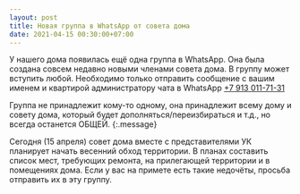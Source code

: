 ```yaml
---
layout: post
title: Новая группа в WhatsApp от совета дома
date: 2021-04-15 00:30:00+07:00
---
```


У нашего дома появилась ещё одна группа в WhatsApp. Она была создана совсем недавно новыми членами совета дома.   В группу может вступить любой. Необходимо только отправить сообщение с вашим именем и квартирой администратору чата в WhatsApp [+7 913 011-71-31](https://wa.me/79130117131)

Группа не принадлежит кому-то одному, она принадлежит всему дому и совету дома, который будет дополняться/переизбираться и т.д., но всегда останется ОБЩЕЙ.
{:.message}

Сегодня  (15 апреля)  совет дома вместе с представителями УК планирует начать весенний обход территории. В планах составить список мест, требующих ремонта, на прилегающей территории и в помещениях дома. Если у вас на примете есть такие недочёты, просьба отправить их в эту группу.
